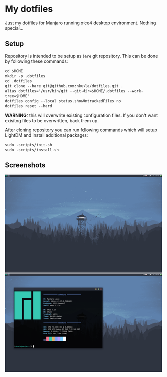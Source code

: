 # My dotfiles

Just my dotfiles for Manjaro running xfce4 desktop environment. Nothing special...

## Setup

Repository is intended to be setup as `bare` git repository. This can be done by following these commands:

```
cd $HOME
mkdir -p .dotfiles
cd .dotfiles
git clone --bare git@github.com:nkusla/dotfiles.git .
alias dotfiles='/usr/bin/git --git-dir=$HOME/.dotfiles --work-tree=$HOME'
dotfiles config --local status.showUntrackedFiles no
dotfiles reset --hard
```

**WARNING:** this will overwrite existing configuration files. If you don't want exisitng files to be overwritten, back them up.

After cloning repository you can run following commands which will setup LightDM and install additional packages:
```
sudo .scripts/init.sh
sudo .scripts/install.sh
```

## Screenshots

![](./desktop-screenshot.png)
![](./neofetch-screenshot.png)